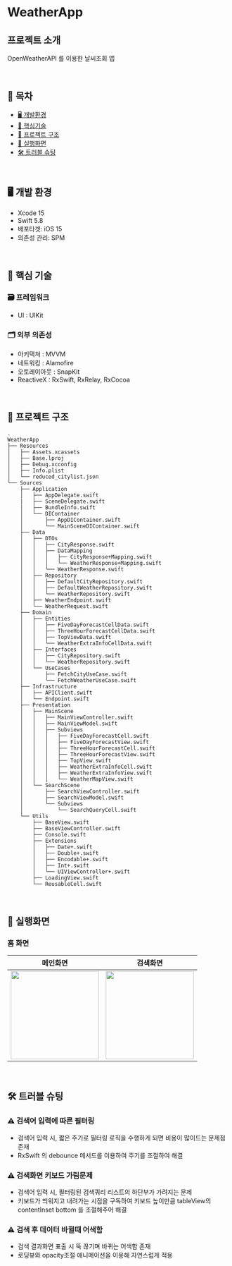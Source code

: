 # WeatherApp

## 프로젝트 소개

OpenWeatherAPI 를 이용한 날씨조회 앱

<br>

## 📑 목차

- [🖥️ 개발환경](#🖥%EF%B8%8F-개발-환경)
- [🔑 핵심기술](#%F0%9F%94%91-핵심-기술)
- [🔭 프로젝트 구조](#🔭-프로젝트-구조)
- [📱 실행화면](#📱-실행화면)
- [🛠 트러블 슈팅](#🛠%EF%B8%8F-트러블-슈팅)

<br>

## 🖥️ 개발 환경

- Xcode 15
- Swift 5.8
- 배포타겟: iOS 15
- 의존성 관리: SPM

<br>

## 🔑 핵심 기술 

### 🗃️ 프레임워크
- UI : UIKit

### 🗂️ 외부 의존성
- 아키텍쳐 : MVVM
- 네트워킹 : Alamofire
- 오토레이아웃 : SnapKit
- ReactiveX : RxSwift, RxRelay, RxCocoa

<br>

## 🔭 프로젝트 구조

```
.
WeatherApp
├── Resources
│   ├── Assets.xcassets
│   ├── Base.lproj
│   ├── Debug.xcconfig
│   ├── Info.plist
│   └── reduced_citylist.json
└── Sources
    ├── Application
    │   ├── AppDelegate.swift
    |   ├── SceneDelegate.swift
    │   ├── BundleInfo.swift
    │   └── DIContainer
    │       ├── AppDIContainer.swift
    │       └── MainSceneDIContainer.swift
    ├── Data
    │   ├── DTOs
    │   │   ├── CityResponse.swift
    │   │   ├── DataMapping
    │   │   │   ├── CityResponse+Mapping.swift
    │   │   │   └── WeatherResponse+Mapping.swift
    │   │   └── WeatherResponse.swift
    │   ├── Repository
    │   │   ├── DefaultCityRepository.swift
    │   │   ├── DefaultWeatherRepository.swift
    │   │   └── WeatherRepository.swift
    │   ├── WeatherEndpoint.swift
    │   └── WeatherRequest.swift
    ├── Domain
    │   ├── Entities
    │   │   ├── FiveDayForecastCellData.swift
    │   │   ├── ThreeHourForecastCellData.swift
    │   │   ├── TopViewData.swift
    │   │   └── WeatherExtraInfoCellData.swift
    │   ├── Interfaces
    │   │   ├── CityRepository.swift
    │   │   └── WeatherRepository.swift
    │   └── UseCases
    │       ├── FetchCityUseCase.swift
    │       └── FetchWeatherUseCase.swift
    ├── Infrastructure
    │   ├── APIClient.swift
    │   └── Endpoint.swift
    ├── Presentation
    │   ├── MainScene
    │   │   ├── MainViewController.swift
    │   │   ├── MainViewModel.swift
    │   │   ├── Subviews
    │   │   │   ├── FiveDayForecastCell.swift
    │   │   │   ├── FiveDayForecastView.swift
    │   │   │   ├── ThreeHourForecastCell.swift
    │   │   │   ├── ThreeHourForecastView.swift
    │   │   │   ├── TopView.swift
    │   │   │   ├── WeatherExtraInfoCell.swift
    │   │   │   ├── WeatherExtraInfoView.swift
    │   │   │   └── WeatherMapView.swift
    │   └── SearchScene
    │       ├── SearchViewController.swift
    │       ├── SearchViewModel.swift
    │       └── Subviews
    │           └── SearchQueryCell.swift
    └── Utils
        ├── BaseView.swift
        ├── BaseViewController.swift
        ├── Console.swift
        ├── Extensions
        │   ├── Date+.swift
        │   ├── Double+.swift
        │   ├── Encodable+.swift
        │   ├── Int+.swift
        │   └── UIViewController+.swift
        ├── LoadingView.swift
        └── ReusableCell.swift
```

<br>

## 📱 실행화면
    
### 홈 화면
|메인화면|검색화면|
|:---:|:---:|
|<img src="https://hackmd.io/_uploads/S1tdbVCuR.png" width="200">|<img src="https://hackmd.io/_uploads/Byd7fECuC.png" width="200">|

<br>

## 🛠️ 트러블 슈팅

### ⚠️ 검색어 입력에 따른 필터링
- 검색어 입력 시, 짧은 주기로 필터링 로직을 수행하게 되면 비용이 많이드는 문제점 존재
- RxSwift 의 debounce 메서드를 이용하여 주기를 조절하여 해결 

### ⚠️ 검색화면 키보드 가림문제
- 검색어 입력 시, 필터링된 검색쿼리 리스트의 하단부가 가려지는 문제
- 키보드가 띄워지고 내려가는 시점을 구독하여 키보드 높이만큼 tableView의contentInset bottom 을 조절해주어 해결

### ⚠️ 검색 후 데이터 바뀔때 어색함
- 검색 결과화면 표출 시 뚝 끊기며 바뀌는 어색함 존재
- 로딩뷰와 opacity조절 애니메이션을 이용해 자연스럽게 적용
